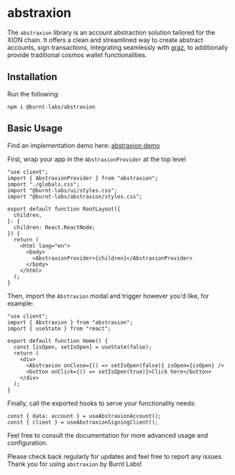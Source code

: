 # abstraxion

The `abstraxion` library is an account abstraction solution tailored for the XION chain. It offers a clean and streamlined way to create abstract accounts, sign transactions, integrating seamlessly with [graz](https://github.com/graz-sh/graz), to additionally provide traditional cosmos wallet functionalities.

## Installation

Run the following:

```
npm i @burnt-labs/abstraxion
```

## Basic Usage

Find an implementation demo here: [abstraxion demo](../../apps/demo-app)

First, wrap your app in the `AbstraxionProvider` at the top level

```
"use client";
import { AbstraxionProvider } from "abstraxion";
import "./globals.css";
import "@burnt-labs/ui/styles.css";
import "@burnt-labs/abstraxion/styles.css";

export default function RootLayout({
  children,
}: {
  children: React.ReactNode;
}) {
  return (
    <html lang="en">
      <body>
        <AbstraxionProvider>{children}</AbstraxionProvider>
      </body>
    </html>
  );
}
```

Then, import the `Abstraxion` modal and trigger however you'd like, for example:

```
"use client";
import { Abstraxion } from "abstraxion";
import { useState } from "react";

export default function Home() {
  const [isOpen, setIsOpen] = useState(false);
  return (
    <div>
      <Abstraxion onClose={() => setIsOpen(false)} isOpen={isOpen} />
      <button onClick={() => setIsOpen(true)}>Click here</button>
    </div>
  );
}

```

Finally, call the exported hooks to serve your functionality needs:

```
const { data: account } = useAbstraxionAccount();
const { client } = useAbstraxionSigningClient();
```

Feel free to consult the documentation for more advanced usage and configuration.

Please check back regularly for updates and feel free to report any issues. Thank you for using `abstraxion` by Burnt Labs!
